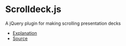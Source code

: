 # Scrolldeck.js

A jQuery plugin for making scrolling presentation decks 

* [Explanation](http://johnpolacek.github.com/scrolldeck.js/)
* [Source](https://github.com/johnpolacek/scrolldeck.js)
